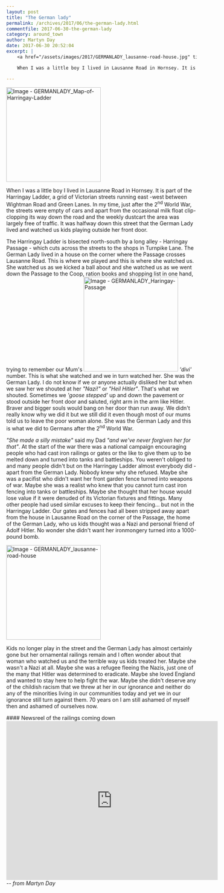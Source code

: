 ```yaml
---
layout: post
title: "The German lady"
permalink: /archives/2017/06/the-german-lady.html
commentfile: 2017-06-30-the-german-lady
category: around_town
author: Martyn Day
date: 2017-06-30 20:52:04
excerpt: |
    <a href="/assets/images/2017/GERMANLADY_lausanne-road-house.jpg" title="Click for a larger image"><img src="/assets/images/2017/GERMANLADY_lausanne-road-house-thumb.jpg" width="150" alt="Image - GERMANLADY_lausanne-road-house"  class="photo right"/></a>

    When I was a little boy I lived in Lausanne Road in Hornsey. It is part of the Harringay Ladder, a grid of Victorian streets running east -west between Wightman Road and Green Lanes. In my time, just after the 2<sup>nd</sup> World War, the streets were empty of cars and apart from the occasional milk float clip-clopping its way down the road and the weekly dustcart the area was largely free of traffic. It was halfway down this street that the German Lady lived and watched us kids playing outside her front door.

---
```


<a href="/assets/images/2017/GERMANLADY_Map-of-Harringay-Ladder.jpg" title="Click for a larger image"><img src="/assets/images/2017/GERMANLADY_Map-of-Harringay-Ladder-thumb.jpg" width="250" alt="Image - GERMANLADY_Map-of-Harringay-Ladder"  class="photo right"/></a>

When I was a little boy I lived in Lausanne Road in Hornsey. It is part of the Harringay Ladder, a grid of Victorian streets running east -west between Wightman Road and Green Lanes. In my time, just after the 2<sup>nd</sup> World War, the streets were empty of cars and apart from the occasional milk float clip-clopping its way down the road and the weekly dustcart the area was largely free of traffic. It was halfway down this street that the German Lady lived and watched us kids playing outside her front door.

The Harringay Ladder is bisected north-south by a long alley - Harringay Passage - which cuts across the streets to the shops in Turnpike Lane. The German Lady lived in a house on the corner where the Passage crosses Lausanne Road. This is where we played and this is where she watched us. She watched us as we kicked a ball about and she watched us as we went down the Passage to the Coop, ration books and shopping list in one hand, trying to remember our Mum's <a href="/assets/images/2017/GERMANLADY_Haringay-Passage.jpg" title="Click for a larger image"><img src="/assets/images/2017/GERMANLADY_Haringay-Passage-thumb.jpg" width="250" alt="Image - GERMANLADY_Haringay-Passage"  class="photo right"/></a>
<em>'divi'</em> number. This is what she watched and we in turn watched her. She was the German Lady. I do not know if we or anyone actually disliked her but when we saw her we shouted at her <em>"Nazi!"</em> or <em>"Heil Hitler"</em>. That's what we shouted. Sometimes we <em>'goose stepped'</em> up and down the pavement or stood outside her front door and saluted, right arm in the arm like Hitler. Braver and bigger souls would bang on her door than run away. We didn't really know why we did it but we still did it even though most of our mums told us to leave the poor woman alone. She was the German Lady and this is what we did to Germans after the 2<sup>nd</sup> World War.

<em>"She made a silly mistake"</em> said my Dad <em>"and we've never forgiven her for that"</em>. At the start of the war there was a national campaign encouraging people who had cast iron railings or gates or the like to give them up to be melted down and turned into tanks and battleships. You weren't obliged to and many people didn't but on the Harringay Ladder almost everybody did - apart from the German Lady. Nobody knew why she refused. Maybe she was a pacifist who didn't want her front garden fence turned into weapons of war. Maybe she was a realist who knew that you cannot turn cast iron fencing into tanks or battleships. Maybe she thought that her house would lose value if it were denuded of its Victorian fixtures and fittings. Many other people had used similar excuses to keep their fencing... but not in the Harringay Ladder. Our gates and fences had all been stripped away apart from the house in Lausanne Road on the corner of the Passage, the home of the German Lady, who us kids thought was a Nazi and personal friend of Adolf Hitler. No wonder she didn't want her ironmongery turned into a 1000-pound bomb.

<a href="/assets/images/2017/GERMANLADY_lausanne-road-house.jpg" title="Click for a larger image"><img src="/assets/images/2017/GERMANLADY_lausanne-road-house-thumb.jpg" width="250" alt="Image - GERMANLADY_lausanne-road-house"  class="photo right"/></a>

Kids no longer play in the street and the German Lady has almost certainly gone but her ornamental railings remain and I often wonder about that woman who watched us and the terrible way us kids treated her. Maybe she wasn't a Nazi at all. Maybe she was a refugee fleeing the Nazis, just one of the many that Hitler was determined to eradicate. Maybe she loved England and wanted to stay here to help fight the war. Maybe she didn't deserve any of the childish racism that we threw at her in our ignorance and neither do any of the minorities living in our communities today and yet we in our ignorance still turn against them. 70 years on I am still ashamed of myself then and ashamed of ourselves now.

<div markdown="1" class="box">
#### Newsreel of the railings coming down

<iframe width="560" height="420" src="https://www.youtube-nocookie.com/embed/pXZIYNUNEX0?rel=0" frameborder="0" allowfullscreen>
</iframe>
</div>
<cite>-- from Martyn Day</cite>
